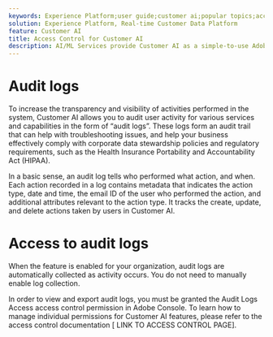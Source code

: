 ```yaml
---
keywords: Experience Platform;user guide;customer ai;popular topics;access controls;create instance;
solution: Experience Platform, Real-time Customer Data Platform
feature: Customer AI
title: Access Control for Customer AI
description: AI/ML Services provide Customer AI as a simple-to-use Adobe Sensei service that can be configured for different use cases. The following sections provide steps for configuring an instance of Customer AI.
---
```


# Audit logs

To increase the transparency and visibility of activities performed in the system, Customer AI allows you to audit user activity for various services and capabilities in the form of “audit logs”. These logs form an audit trail that can help with troubleshooting issues, and help your business effectively comply with corporate data stewardship policies and regulatory requirements, such as the Health Insurance Portability and Accountability Act (HIPAA).

In a basic sense, an audit log tells who performed what action, and when. Each action recorded in a log contains metadata that indicates the action type, date and time, the email ID of the user who performed the action, and additional attributes relevant to the action type. It tracks the create, update, and delete actions taken by users in Customer AI.

# Access to audit logs

When the feature is enabled for your organization, audit logs are automatically collected as activity occurs. You do not need to manually enable log collection.

In order to view and export audit logs, you must be granted the Audit Logs Access access control permission in Adobe Console. To learn how to manage individual permissions for Customer AI features, please refer to the access control documentation [ LINK TO ACCESS CONTROL PAGE]. 